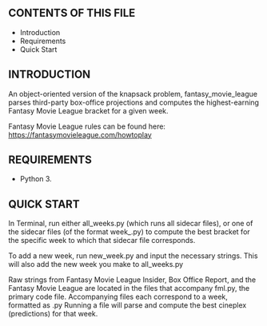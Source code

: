 CONTENTS OF THIS FILE
---------------------

 * Introduction
 * Requirements
 * Quick Start


INTRODUCTION
------------

An object-oriented version of the knapsack problem, fantasy_movie_league parses third-party box-office projections and computes the highest-earning Fantasy Movie League bracket for a given week.

Fantasy Movie League rules can be found here: https://fantasymovieleague.com/howtoplay


REQUIREMENTS
------------

 * Python 3.


QUICK START
-----------

In Terminal, run either all_weeks.py (which runs all sidecar files), or one of the sidecar files (of the format week_<quarter>_<year>_<week>.py) to compute the best bracket for the specific week to which that sidecar file corresponds.

To add a new week, run new_week.py and input the necessary strings. This will also add the new week you make to all_weeks.py


Raw strings from Fantasy Movie League Insider, Box Office Report, and the Fantasy
Movie League are located in the files that accompany fml.py, the primary code file.
Accompanying files each correspond to a week, formatted as <year>_<quarter>_<week>.py
Running a file will parse and compute the best cineplex (predictions) for that week.
